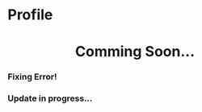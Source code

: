 # Profile

<h1 align="center">Comming Soon...</h1>
  
<h3>Fixing Error!</h3>   
<h3>Update in progress...</h3>
  
